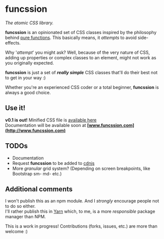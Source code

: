 # funcssion

_The atomic CSS library._

**funcssion** is an opinionated set of CSS classes inspired by the philosophy behind [pure functions](https://en.wikipedia.org/wiki/Pure_function).
This basically means, it _attempts_ to avoid side-effects.

Why '_attempt_' you might ask? Well, because of the very nature of CSS, adding up properties or complex classes to an element, might not work as you originally expected.

**funcssion** is just a set of _**really simple**_ CSS classes that'll do their best not to get in your way :)

Whether you're an experienced CSS coder or a total beginner, **funcssion** is always a good choice.

## Use it!
**v0.1 is out!** Minified CSS file is [available here](http://www.funcssion.com/funcssion-min.css)<br/>
Documentation will be available soon at **[www.funcssion.com](http://www.funcssion.com)**

## TODOs
- Documentation
- Request **funcssion** to be added to [cdnjs](https://cdnjs.com/)
- More _granular_ grid system? (Depending on screen breakpoints, like Bootstrap sm- md- etc.)

## Additional comments
I won't publish this as an npm module. And I _strongly_ encourage people not to do so either.<br/>
I'll rather publish this in [Yarn](https://yarnpkg.com) which, to me, is a more _responsible_ package manager than NPM.

This is a work in progress! Contributions (forks, issues, etc.) are more than welcome :)